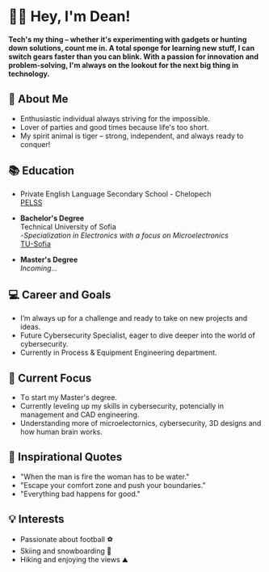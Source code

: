 # 👋🏽 Hey, I'm Dean!
 ####   Tech's my thing – whether it's experimenting with gadgets or hunting down solutions, count me in. A total sponge for learning new stuff, I can switch gears faster than you can blink. With a passion for innovation and problem-solving, I'm always on the lookout for the next big thing in technology.
## 🚀 About Me
- Enthusiastic individual always striving for the impossible.
- Lover of parties and good times because life's too short.
- My spirit animal is tiger – strong, independent, and always ready to conquer!
## 📚 Education
- Private English Language Secondary School - Chelopech  
  [PELSS](https://www.pelss-chelopech.bg/bg/)
  
- **Bachelor's Degree**  
  Technical University of Sofia  
            -*Specialization in Electronics with a focus on Microelectronics*  
  [TU-Sofia](https://www.tu-sofia.bg/)
  
- **Master's Degree**  
  *Incoming...*

## 💻 Career and Goals
- I’m always up for a challenge and ready to take on new projects and ideas.
- Future Cybersecurity Specialist, eager to dive deeper into the world of cybersecurity.
- Currently in Process & Equipment Engineering department. 
## 🌱 Current Focus
- Тo start my Master's degree.
- Currently leveling up my skills in cybersecurity, potencially in management and CAD engineering.
- Understanding more of microelectornics, cybersecurity, 3D designs and how human brain works.
## 💭 Inspirational Quotes
- "When the man is fire the woman has to be water."
- "Escape your comfort zone and push your boundaries."
- "Everything bad happens for good."
## 💡 Interests
- Passionate about football ⚽
- Skiing and snowboarding 🎿
- Hiking and enjoying the views ⛰️
